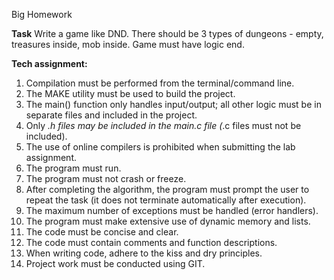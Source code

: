 Big Homework

**Task**
Write a game like DND. There should be 3 types of dungeons - empty, treasures inside, mob inside. Game must have logic end.

**Tech assignment:**
1) Compilation must be performed from the terminal/command line.
2) The MAKE utility must be used to build the project.
3) The main() function only handles input/output; all other logic must be in separate files and included in the project.
4) Only *.h files may be included in the main.c file (*.c files must not be included).
5) The use of online compilers is prohibited when submitting the lab assignment.
6) The program must run.
7) The program must not crash or freeze.
8) After completing the algorithm, the program must prompt the user to repeat the task (it does not terminate automatically after execution).
9) The maximum number of exceptions must be handled (error handlers).
10) The program must make extensive use of dynamic memory and lists.
11) The code must be concise and clear.
12) The code must contain comments and function descriptions.
13) When writing code, adhere to the kiss and dry principles.
14) Project work must be conducted using GIT.